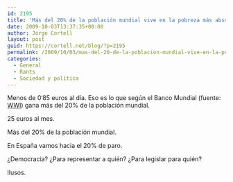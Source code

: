 ```yaml
---
id: 2195
title: 'Más del 20% de la población mundial vive en la pobreza más absoluta'
date: 2009-10-03T13:37:35+00:00
author: Jorge Cortell
layout: post
guid: https://cortell.net/blog/?p=2195
permalink: /2009/10/03/mas-del-20-de-la-poblacion-mundial-vive-en-la-pobreza-mas-absoluta/
categories:
  - General
  - Rants
  - Sociedad y polí­tica
---
```

Menos de 0‘85 euros al día. Eso es lo que según el Banco Mundial (fuente: <a title="https://www.worldwatch.org/node/6269?emc=el&m=303587&l=7&v=1b4364f236" href="https://www.worldwatch.org/node/6269?emc=el&m=303587&l=7&v=1b4364f236" target="_blank">WWI</a>) gana más del 20% de la población mundial.

25 euros al mes.

Más del 20% de la población mundial.

En España vamos hacia el 20% de paro.

¿Democracia? ¿Para representar a quién? ¿Para legislar para quién?

Ilusos.